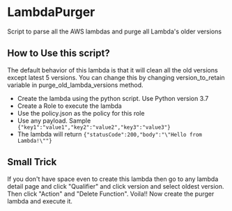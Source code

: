 # LambdaPurger
Script to parse all the AWS lambdas and purge all  Lambda's older versions

## How to Use this script?
The default behavior of this lambda is that it will clean all the old versions except latest 5 versions. You can change this by changing version_to_retain variable in purge_old_lambda_versions method.

 - Create the lambda using the python script. Use Python version 3.7
 - Create a Role to execute the lambda
 - Use the policy.json as the policy for this role
 - Use any payload. Sample ``` {"key1":"value1","key2":"value2","key3":"value3"}```
 - The lambda will return ``` {"statusCode":200,"body":"\"Hello from Lambda!\""} ```
 
## Small Trick
If you don't have space even to create this lambda then go to any lambda detail page and click "Qualifier" and click version and select oldest version. Then click "Action" and "Delete Function".
Voila!! 
Now create the purger lambda and execute it. 